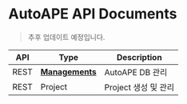 # AutoAPE API Documents
> 추후 업데이트 예정입니다.

| API | Type | Description |
| --- | ---- | ----------- |
| REST | [**Managements**](./rest/Managements.md) | AutoAPE DB 관리 |
| REST | Project | Project 생성 및 관리 |